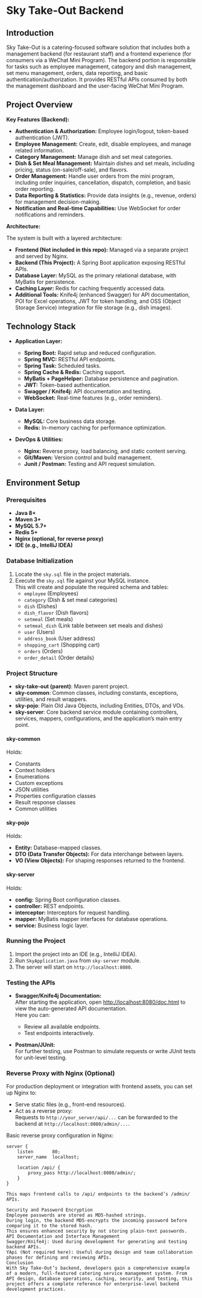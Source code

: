 # Sky Take-Out Backend

## Introduction

Sky Take-Out is a catering-focused software solution that includes both a management backend (for restaurant staff) and a frontend experience (for consumers via a WeChat Mini Program). The backend portion is responsible for tasks such as employee management, category and dish management, set menu management, orders, data reporting, and basic authentication/authorization. It provides RESTful APIs consumed by both the management dashboard and the user-facing WeChat Mini Program.

## Project Overview

**Key Features (Backend):**

- **Authentication & Authorization:** Employee login/logout, token-based authentication (JWT).
- **Employee Management:** Create, edit, disable employees, and manage related information.
- **Category Management:** Manage dish and set meal categories.
- **Dish & Set Meal Management:** Maintain dishes and set meals, including pricing, status (on-sale/off-sale), and flavors.
- **Order Management:** Handle user orders from the mini program, including order inquiries, cancellation, dispatch, completion, and basic order reporting.
- **Data Reporting & Statistics:** Provide data insights (e.g., revenue, orders) for management decision-making.
- **Notification and Real-time Capabilities:** Use WebSocket for order notifications and reminders.

**Architecture:**

The system is built with a layered architecture:

- **Frontend (Not included in this repo):** Managed via a separate project and served by Nginx.
- **Backend (This Project):** A Spring Boot application exposing RESTful APIs.
- **Database Layer:** MySQL as the primary relational database, with MyBatis for persistence.
- **Caching Layer:** Redis for caching frequently accessed data.
- **Additional Tools:** Knife4j (enhanced Swagger) for API documentation, POI for Excel operations, JWT for token handling, and OSS (Object Storage Service) integration for file storage (e.g., dish images).

## Technology Stack

- **Application Layer:**
  - **Spring Boot:** Rapid setup and reduced configuration.
  - **Spring MVC:** RESTful API endpoints.
  - **Spring Task:** Scheduled tasks.
  - **Spring Cache & Redis:** Caching support.
  - **MyBatis + PageHelper:** Database persistence and pagination.
  - **JWT:** Token-based authentication.
  - **Swagger / Knife4j:** API documentation and testing.
  - **WebSocket:** Real-time features (e.g., order reminders).

- **Data Layer:**
  - **MySQL:** Core business data storage.
  - **Redis:** In-memory caching for performance optimization.

- **DevOps & Utilities:**
  - **Nginx:** Reverse proxy, load balancing, and static content serving.
  - **Git/Maven:** Version control and build management.
  - **Junit / Postman:** Testing and API request simulation.

## Environment Setup

### Prerequisites

- **Java 8+**
- **Maven 3+**
- **MySQL 5.7+**
- **Redis 5+**
- **Nginx (optional, for reverse proxy)**
- **IDE (e.g., IntelliJ IDEA)**

### Database Initialization

1. Locate the `sky.sql` file in the project materials.
2. Execute the `sky.sql` file against your MySQL instance.  
   This will create and populate the required schema and tables:
   - `employee` (Employees)
   - `category` (Dish & set meal categories)
   - `dish` (Dishes)
   - `dish_flavor` (Dish flavors)
   - `setmeal` (Set meals)
   - `setmeal_dish` (Link table between set meals and dishes)
   - `user` (Users)
   - `address_book` (User address)
   - `shopping_cart` (Shopping cart)
   - `orders` (Orders)
   - `order_detail` (Order details)

### Project Structure

- **sky-take-out (parent)**: Maven parent project.
- **sky-common**: Common classes, including constants, exceptions, utilities, and result wrappers.
- **sky-pojo**: Plain Old Java Objects, including Entities, DTOs, and VOs.
- **sky-server**: Core backend service module containing controllers, services, mappers, configurations, and the application’s main entry point.

#### sky-common  
Holds:
- Constants
- Context holders
- Enumerations
- Custom exceptions
- JSON utilities
- Properties configuration classes
- Result response classes
- Common utilities

#### sky-pojo  
Holds:
- **Entity:** Database-mapped classes.
- **DTO (Data Transfer Objects):** For data interchange between layers.
- **VO (View Objects):** For shaping responses returned to the frontend.

#### sky-server  
Holds:
- **config:** Spring Boot configuration classes.
- **controller:** REST endpoints.
- **interceptor:** Interceptors for request handling.
- **mapper:** MyBatis mapper interfaces for database operations.
- **service:** Business logic layer.

### Running the Project

1. Import the project into an IDE (e.g., IntelliJ IDEA).
2. Run `SkyApplication.java` from `sky-server` module.
3. The server will start on `http://localhost:8080`.

### Testing the APIs

- **Swagger/Knife4j Documentation:**  
  After starting the application, open [http://localhost:8080/doc.html](http://localhost:8080/doc.html) to view the auto-generated API documentation.  
  Here you can:
  - Review all available endpoints.
  - Test endpoints interactively.

- **Postman/JUnit:**  
  For further testing, use Postman to simulate requests or write JUnit tests for unit-level testing.

### Reverse Proxy with Nginx (Optional)

For production deployment or integration with frontend assets, you can set up Nginx to:
- Serve static files (e.g., front-end resources).
- Act as a reverse proxy:  
  Requests to `http://your_server/api/...` can be forwarded to the backend at `http://localhost:8080/admin/...`.

Basic reverse proxy configuration in Nginx:
```nginx
server {
    listen       80;
    server_name  localhost;

    location /api/ {
        proxy_pass http://localhost:8080/admin/;
    }
}

This maps frontend calls to /api/ endpoints to the backend’s /admin/ APIs.

Security and Password Encryption
Employee passwords are stored as MD5-hashed strings.
During login, the backend MD5-encrypts the incoming password before comparing it to the stored hash.
This ensures enhanced security by not storing plain-text passwords.
API Documentation and Interface Management
Swagger/Knife4j: Used during development for generating and testing backend APIs.
YApi (Not required here): Useful during design and team collaboration phases for defining and reviewing APIs.
Conclusion
With Sky Take-Out’s backend, developers gain a comprehensive example of a modern, full-featured catering service management system. From API design, database operations, caching, security, and testing, this project offers a complete reference for enterprise-level backend development practices.
